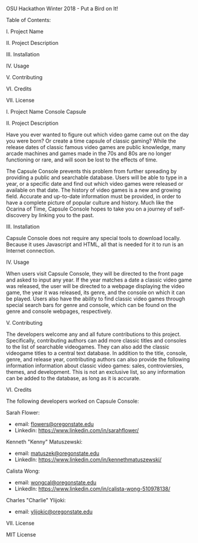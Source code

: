 OSU Hackathon Winter 2018 - Put a Bird on It! 

Table of Contents:

I. Project Name

II. Project Description

III. Installation

IV. Usage

V. Contributing

VI. Credits

VII. License

I. Project Name
Console Capsule 

II. Project Description

Have you ever wanted to figure out which video game came out on the day you were born? Or create a time capsule of classic gaming? While the release dates of classic famous video games are public knowledge, many arcade machines and games made in the 70s and 80s are no longer functioning or rare, and will soon be lost to the effects of time. 

The Capsule Console prevents this problem from further spreading by providing a public and searchable database. Users will be able to type in a year, or a specific date and find out which video games were released or available on that date. The history of video games is a new and growing field. Accurate and up-to-date information must be provided, in order to have a complete picture of popular culture and history. Much like the Ocarina of Time, Capsule Console hopes to take you on a journey of self-discovery by linking you to the past.
 
III. Installation

Capsule Console does not require any special tools to download locally. Because it uses Javascript and HTML, all that is needed for it to run is an Internet connection. 

IV. Usage

When users visit Capsule Console, they will be directed to the front page and asked to input any year. If the year matches a date a classic video game was released, the user will be directed to a webpage displaying the video game, the year it was released, its genre, and the console on which it can be played. Users also have the ability to find classic video games through special search bars for genre and console, which can be found on the genre and console webpages, respectively. 

V. Contributing

The developers welcome any and all future contributions to this project. Specifically, contributing authors can add more classic titles and consoles to the list of searchable videogames. They can also add the classic videogame titles to a central text database. In addition to the title, console, genre, and release year, contributing authors can also provide the following information information about classic video games: sales, controviersies, themes, and development. This is not an exclusive list, so any information can be added to the database, as long as it is accurate.

VI. Credits

The following developers worked on Capsule Console:

Sarah Flower: 
- email: flowers@oregonstate.edu
- Linkedin: https://www.linkedin.com/in/sarahflower/

Kenneth "Kenny" Matuszewski: 
- email: matuszek@oregonstate.edu
- LinkedIn: https://www.linkedin.com/in/kennethmatuszewski/

Calista Wong: 
- email: wongcal@oregonstate.edu
- LinkedIn: https://www.linkedin.com/in/calista-wong-510978138/

Charles "Charlie" Ylijoki:
- email: ylijokic@oregonstate.edu

VII. License

MIT License
